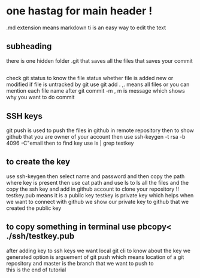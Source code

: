 # one hastag for main header  !
.md extension means markdown ti is an easy way to edit the text
## subheading
 there is one hidden folder .git that saves all the files that saves your commit
 ## 
 check git status to know the file status whether file is added new or modified
 if file is untracked by git use git add . ,. means all files or you can mention each file name 
 after git commit -m , m is message which shows why you want to do commit
 ## SSH keys 
 git push is used to push the files in github in remote repository 
 then to show github that you are owner of your account then use ssh-keygen -t rsa -b 4096 -C"email
 then to find key use ls | grep testkey
 ## to create the key 
 use ssh-keygen
then select name 
and password and then copy the path where key is present then use cat path and use ls to ls all the files and the copy the ssh key and add in github account to clone your repository !!
testkey.pub means it is a public key 
testkey is private key which helps when we want to connect with github we show our private key to github that we created the public key 
## to copy something in terminal use pbcopy< ./ssh/testkey.pub
after adding key to ssh keys we want local git cli to know about the key we generated
option  is arguement of git push which means location of a git repository and master is the branch that we want to push to  
this is the end of tutorial 